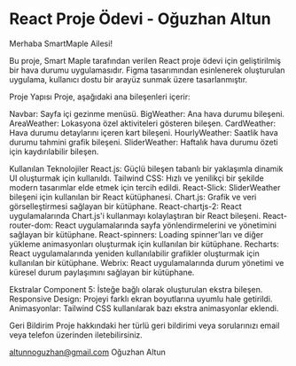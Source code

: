 # React Proje Ödevi - Oğuzhan Altun

Merhaba SmartMaple Ailesi!

Bu proje, Smart Maple tarafından verilen React proje ödevi için geliştirilmiş bir hava durumu uygulamasıdır. Figma tasarımından esinlenerek oluşturulan uygulama, kullanıcı dostu bir arayüz sunmak üzere tasarlanmıştır.

Proje Yapısı
Proje, aşağıdaki ana bileşenleri içerir:

Navbar: Sayfa içi gezinme menüsü.
BigWeather: Ana hava durumu bileşeni.
AreaWeather: Lokasyona özel aktiviteleri gösteren bileşen.
CardWeather: Hava durumu detaylarını içeren kart bileşeni.
HourlyWeather: Saatlik hava durumu tahmini grafik bileşeni.
SliderWeather: Haftalık hava durumu özeti için kaydırılabilir bileşen.

Kullanılan Teknolojiler
React.js: Güçlü bileşen tabanlı bir yaklaşımla dinamik UI oluşturmak için kullanıldı.
Tailwind CSS: Hızlı ve yenilikçi bir şekilde modern tasarımlar elde etmek için tercih edildi.
React-Slick: SliderWeather bileşeni için kullanılan bir React kütüphanesi.
Chart.js: Grafik ve veri görselleştirmesi sağlayan bir kütüphane.
React-chartjs-2: React uygulamalarında Chart.js'i kullanmayı kolaylaştıran bir React bileşeni.
React-router-dom: React uygulamalarında sayfa yönlendirmelerini ve yönetimini sağlayan bir kütüphane.
React-spinners: Loading spinner'ları ve diğer yükleme animasyonları oluşturmak için kullanılan bir kütüphane.
Recharts: React uygulamalarında yeniden kullanılabilir grafikler oluşturmak için kullanılan bir kütüphane.
Webrix: React uygulamalarında durum yönetimi ve küresel durum paylaşımını sağlayan bir kütüphane.

Ekstralar
Component 5: İsteğe bağlı olarak oluşturulan ekstra bileşen.
Responsive Design: Projeyi farklı ekran boyutlarına uyumlu hale getirildi.
Animasyonlar: Tailwind CSS kullanılarak bazı ekstra animasyonlar eklendi.

Geri Bildirim
Proje hakkındaki her türlü geri bildirimi veya sorularınızı email veya telefon üzerinden iletebilirsiniz.

altunnoguzhan@gmail.com
Oğuzhan Altun
